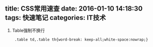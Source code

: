 title: CSS常用速查
date: 2016-01-10 14:18:30
tags: 快速笔记
categories: IT技术
---

1. Table强制不换行
    
        .table td,.table th{word-break: keep-all;white-space:nowrap;}
    

